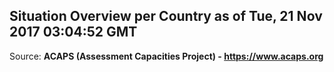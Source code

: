 ## Situation Overview per Country as of Tue, 21 Nov 2017 03:04:52 GMT

Source: **ACAPS (Assessment Capacities Project) - https://www.acaps.org**